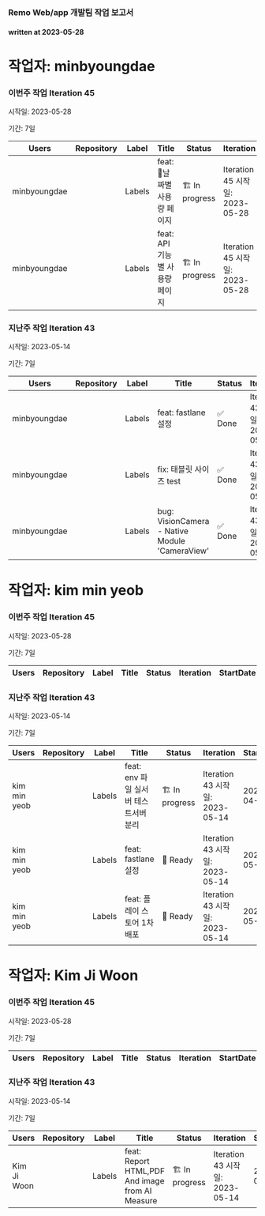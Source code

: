 ### Remo Web/app 개발팀 작업 보고서

#### written at 2023-05-28

# 작업자: minbyoungdae

### 이번주 작업 Iteration 45


시작일: 2023-05-28


기간: 7일

| Users | Repository | Label | Title | Status | Iteration | StartDate | DueDate |
| ----- | ---------- | ----- | ----- | ------ | --------- | --------- | ------- |
| minbyoungdae |  | Labels | feat: 날짜별 사용량 페이지 | 🏗 In progress | Iteration 45 시작일: 2023-05-28 | 2023-05-29 | 2023-05-31 |
| minbyoungdae |  | Labels | feat: API 기능별 사용량 페이지 | 🏗 In progress | Iteration 45 시작일: 2023-05-28 | 2023-05-31 | 2023-06-02 |

### 지난주 작업 Iteration 43


시작일: 2023-05-14


기간: 7일

| Users | Repository | Label | Title | Status | Iteration | StartDate | DueDate |
| ----- | ---------- | ----- | ----- | ------ | --------- | --------- | ------- |
| minbyoungdae |  | Labels | feat: fastlane 설정 | ✅ Done | Iteration 43 시작일: 2023-05-14 | 2023-05-15 | 2023-05-19 |
| minbyoungdae |  | Labels | fix: 태블릿 사이즈 test | ✅ Done | Iteration 43 시작일: 2023-05-14 | 2023-05-15 | 2023-05-17 |
| minbyoungdae |  | Labels | bug: VisionCamera - Native Module 'CameraView' | ✅ Done | Iteration 43 시작일: 2023-05-14 | 2023-05-17 | 2023-05-19 |

# 작업자: kim min yeob

### 이번주 작업 Iteration 45


시작일: 2023-05-28


기간: 7일

| Users | Repository | Label | Title | Status | Iteration | StartDate | DueDate |
| ----- | ---------- | ----- | ----- | ------ | --------- | --------- | ------- |


### 지난주 작업 Iteration 43


시작일: 2023-05-14


기간: 7일

| Users | Repository | Label | Title | Status | Iteration | StartDate | DueDate |
| ----- | ---------- | ----- | ----- | ------ | --------- | --------- | ------- |
| kim min yeob |  | Labels | feat: env 파일 실서버 테스트서버 분리 | 🏗 In progress | Iteration 43 시작일: 2023-05-14 | 2023-04-10 | 2023-05-19 |
| kim min yeob |  | Labels | feat: fastlane 설정 | 🔖 Ready | Iteration 43 시작일: 2023-05-14 | 2023-05-15 | 2023-05-19 |
| kim min yeob |  | Labels | feat: 플레이 스토어 1차 배포 | 🔖 Ready | Iteration 43 시작일: 2023-05-14 | 2023-05-15 | 2023-05-19 |

# 작업자: Kim Ji Woon

### 이번주 작업 Iteration 45


시작일: 2023-05-28


기간: 7일

| Users | Repository | Label | Title | Status | Iteration | StartDate | DueDate |
| ----- | ---------- | ----- | ----- | ------ | --------- | --------- | ------- |


### 지난주 작업 Iteration 43


시작일: 2023-05-14


기간: 7일

| Users | Repository | Label | Title | Status | Iteration | StartDate | DueDate |
| ----- | ---------- | ----- | ----- | ------ | --------- | --------- | ------- |
| Kim Ji Woon |  | Labels | feat: Report HTML,PDF And image from AI Measure | 🏗 In progress | Iteration 43 시작일: 2023-05-14 | 2023-04-24 | 2023-04-26 |
